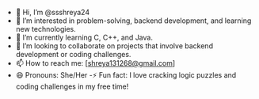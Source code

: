 - 👋 Hi, I’m @ssshreya24  
- 👀 I’m interested in problem-solving, backend development, and learning new technologies.
- 🌱 I’m currently learning C, C++, and Java.
- 💞️ I’m looking to collaborate on projects that involve backend development or coding challenges.
- 📫 How to reach me: [shreya131268@gmail.com]
-  😄 Pronouns: She/Her
-⚡ Fun fact: I love cracking logic puzzles and coding challenges in my free time!

<!---
ssshreya24/ssshreya24 is a ✨ special ✨ repository because its `README.md` (this file) appears on your GitHub profile.
You can click the Preview link to take a look at your changes.
--->
